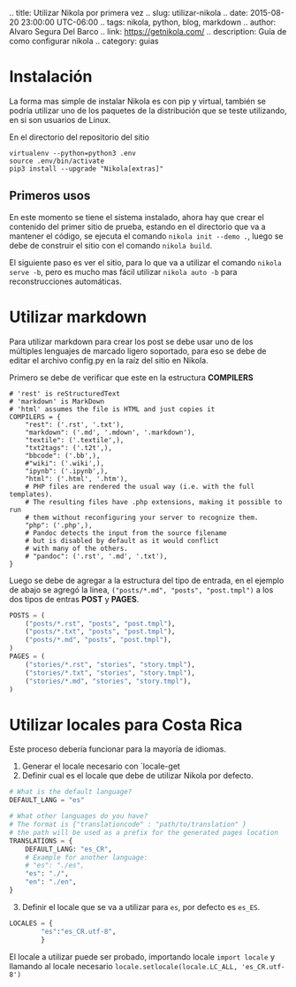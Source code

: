 .. title: Utilizar Nikola por primera vez
.. slug: utilizar-nikola
.. date: 2015-08-20 23:00:00 UTC-06:00
.. tags: nikola, python, blog, markdown
.. author: Alvaro Segura Del Barco
.. link: https://getnikola.com/
.. description: Guía de como configurar nikola
.. category: guias

# Instalación

La forma mas simple de instalar Nikola es con pip y virtual, también se podría utilizar uno de los paquetes de la distribución que se teste utilizando, en si son usuarios de Linux.

En el directorio del repositorio del sitio
```
virtualenv --python=python3 .env
source .env/bin/activate
pip3 install --upgrade "Nikola[extras]"
```
## Primeros usos

En este momento se tiene el sistema instalado, ahora hay que crear el contenido del primer sitio de prueba, estando en el directorio que va a mantener el código, se ejecuta el comando `nikola init --demo .`, luego se debe de construir el sitio con el comando `nikola build`.

El siguiente paso es ver el sitio, para lo que va a utilizar el comando `nikola serve -b`, pero es mucho mas fácil utilizar `nikola auto -b` para reconstrucciones automáticas.



# Utilizar markdown
Para utilizar markdown para crear los post se debe usar uno de los múltiples lenguajes de marcado ligero soportado, para eso se debe de editar el archivo config.py en la raíz del sitio en Nikola.

Primero se debe de verificar que este en la estructura **COMPILERS**
```
# 'rest' is reStructuredText
# 'markdown' is MarkDown
# 'html' assumes the file is HTML and just copies it
COMPILERS = {
    "rest": ('.rst', '.txt'),
    "markdown": ('.md', '.mdown', '.markdown'),
    "textile": ('.textile',),
    "txt2tags": ('.t2t',),
    "bbcode": ('.bb',),
    #"wiki": ('.wiki',),
    "ipynb": ('.ipynb',),
    "html": ('.html', '.htm'),
    # PHP files are rendered the usual way (i.e. with the full templates).
    # The resulting files have .php extensions, making it possible to run
    # them without reconfiguring your server to recognize them.
    "php": ('.php',),
    # Pandoc detects the input from the source filename
    # but is disabled by default as it would conflict
    # with many of the others.
    # "pandoc": ('.rst', '.md', '.txt'),
}
```
Luego se debe de agregar a la estructura del tipo de entrada, en el ejemplo de abajo se agregó la linea, `("posts/*.md", "posts", "post.tmpl")` a los dos tipos de entras **POST** y **PAGES**.

```python
POSTS = (
    ("posts/*.rst", "posts", "post.tmpl"),
    ("posts/*.txt", "posts", "post.tmpl"),
    ("posts/*.md", "posts", "post.tmpl"),
)
PAGES = (
    ("stories/*.rst", "stories", "story.tmpl"),
    ("stories/*.txt", "stories", "story.tmpl"),
    ("stories/*.md", "stories", "story.tmpl"),
)
```
# Utilizar locales para Costa Rica
Este proceso debería funcionar para la mayoría de idiomas.

1. Generar el locale necesario con `locale-get <locale>
2. Definir cual es el locale que debe de utilizar Nikola por defecto.
```python
# What is the default language?
DEFAULT_LANG = "es"

# What other languages do you have?
# The format is {"translationcode" : "path/to/translation" }
# the path will be used as a prefix for the generated pages location
TRANSLATIONS = {
    DEFAULT_LANG: "es_CR",
    # Example for another language:
    # "es": "./es",
    "es": "./",
    "en": "./en",
}
```
3. Definir el locale que se va a utilizar para `es`, por defecto es `es_ES`.
```python
LOCALES = {
        "es":"es_CR.utf-8",
        }
```
El locale a utilizar puede ser probado, importando locale `import locale` y llamando al locale necesario `locale.setlocale(locale.LC_ALL, 'es_CR.utf-8')`
